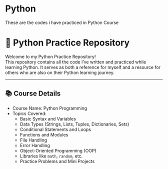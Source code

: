 # Python
These are the codes i have practiced in Python Course
# 🐍 Python Practice Repository

Welcome to my Python Practice Repository!  
This repository contains all the code I’ve written and practiced while learning Python. It serves as both a reference for myself and a resource for others who are also on their Python learning journey.

---

## 📚 Course Details

- Course Name: Python Programming
- Topics Covered:
  - Basic Syntax and Variables
  - Data Types (Strings, Lists, Tuples, Dictionaries, Sets)
  - Conditional Statements and Loops
  - Functions and Modules
  - File Handling
  - Error Handling
  - Object-Oriented Programming (OOP)
  - Libraries like `math`, `random`, etc.
  - Practice Problems and Mini Projects
